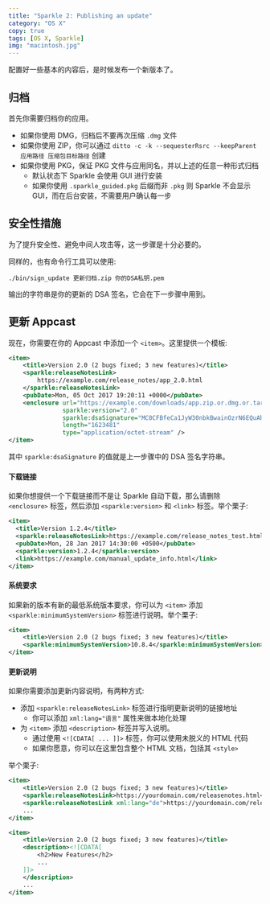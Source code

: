 ```yaml
---
title: "Sparkle 2: Publishing an update"
category: "OS X"
copy: true
tags: [OS X, Sparkle]
img: "macintosh.jpg"
---
```

配置好一些基本的内容后，是时候发布一个新版本了。

## 归档

首先你需要归档你的应用。

* 如果你使用 DMG，归档后不要再次压缩 `.dmg` 文件
* 如果你使用 ZIP，你可以通过 `ditto -c -k --sequesterRsrc --keepParent 应用路径 压缩包目标路径` 创建
* 如果你使用 PKG，保证 PKG 文件与应用同名，并以上述的任意一种形式归档
  * 默认状态下 Sparkle 会使用 GUI 进行安装
  * 如果你使用 `.sparkle_guided.pkg` 后缀而非 `.pkg` 则 Sparkle 不会显示 GUI，而在后台安装，不需要用户确认每一步

## 安全性措施

为了提升安全性、避免中间人攻击等，这一步骤是十分必要的。

同样的，也有命令行工具可以使用:

```console
./bin/sign_update 更新归档.zip 你的DSA私钥.pem
```

输出的字符串是你的更新的 DSA 签名，它会在下一步骤中用到。

## 更新 Appcast

现在，你需要在你的 Appcast 中添加一个 `<item>`。这里提供一个模板:

```xml
<item>
    <title>Version 2.0 (2 bugs fixed; 3 new features)</title>
    <sparkle:releaseNotesLink>
        https://example.com/release_notes/app_2.0.html
    </sparkle:releaseNotesLink>
    <pubDate>Mon, 05 Oct 2017 19:20:11 +0000</pubDate>
    <enclosure url="https://example.com/downloads/app.zip.or.dmg.or.tar.etc"
               sparkle:version="2.0"
               sparkle:dsaSignature="MC0CFBfeCa1JyW30nbkBwainOzrN6EQuAh="
               length="1623481"
               type="application/octet-stream" />
</item>
```

其中 `sparkle:dsaSignature` 的值就是上一步骤中的 DSA 签名字符串。

#### 下载链接

如果你想提供一个下载链接而不是让 Sparkle 自动下载，那么请删除 `<enclosure>` 标签，然后添加 `<sparkle:version>` 和 `<link>` 标签。举个栗子:

```xml
<item>
  <title>Version 1.2.4</title>
  <sparkle:releaseNotesLink>https://example.com/release_notes_test.html</sparkle:releaseNotesLink>
  <pubDate>Mon, 28 Jan 2017 14:30:00 +0500</pubDate>
  <sparkle:version>1.2.4</sparkle:version>
  <link>https://example.com/manual_update_info.html</link>
</item>
```

#### 系统要求

如果新的版本有新的最低系统版本要求，你可以为 `<item>` 添加 `<sparkle:minimumSystemVersion>` 标签进行说明。举个栗子:

```xml
<item>
    <title>Version 2.0 (2 bugs fixed; 3 new features)</title>
    <sparkle:minimumSystemVersion>10.8.4</sparkle:minimumSystemVersion>
</item>
```

#### 更新说明

如果你需要添加更新内容说明，有两种方式:

* 添加 `<sparkle:releaseNotesLink>` 标签进行指明更新说明的链接地址
  * 你可以添加 `xml:lang="语言"` 属性来做本地化处理
* 为 `<item>` 添加 `<description>` 标签并写入说明。
  * 通过使用 `<![CDATA[ ... ]]>` 标签，你可以使用未脱义的 HTML 代码
  * 如果你愿意，你可以在这里包含整个 HTML 文档，包括其 `<style>`

举个栗子:

```xml
<item>
    <title>Version 2.0 (2 bugs fixed; 3 new features)</title>
    <sparkle:releaseNotesLink>https://yourdomain.com/releasenotes.html</sparkle:releaseNotesLink>
    <sparkle:releaseNotesLink xml:lang="de">https://yourdomain.com/releasenotes_de.html</sparkle:releaseNotesLink>
    ...
</item>
```

```xml
<item>
    <title>Version 2.0 (2 bugs fixed; 3 new features)</title>
    <description><![CDATA[
        <h2>New Features</h2>
        ...
    ]]>
    </description>
    ...
</item>
```
